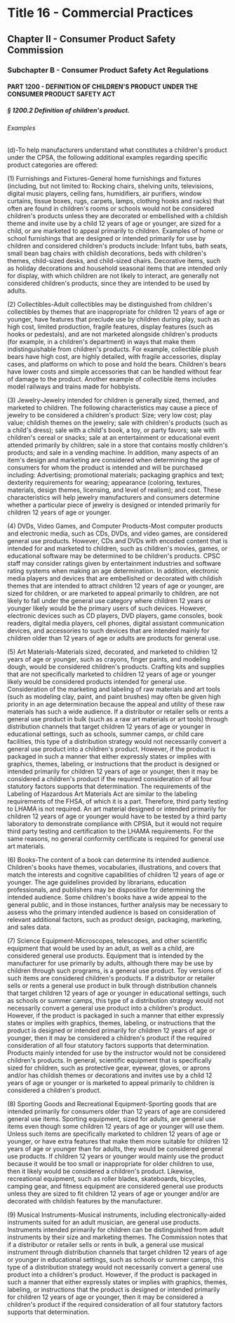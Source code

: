
# Title 16 - Commercial Practices
## Chapter II - Consumer Product Safety Commission
### Subchapter B - Consumer Product Safety Act Regulations
#### PART 1200 - DEFINITION OF CHILDREN'S PRODUCT UNDER THE CONSUMER PRODUCT SAFETY ACT
##### § 1200.2 Definition of children's product.
###### Examples

(d)-To help manufacturers understand what constitutes a children's product under the CPSA, the following additional examples regarding specific product categories are offered:

(1) Furnishings and Fixtures-General home furnishings and fixtures (including, but not limited to: Rocking chairs, shelving units, televisions, digital music players, ceiling fans, humidifiers, air purifiers, window curtains, tissue boxes, rugs, carpets, lamps, clothing hooks and racks) that often are found in children's rooms or schools would not be considered children's products unless they are decorated or embellished with a childish theme and invite use by a child 12 years of age or younger, are sized for a child, or are marketed to appeal primarily to children. Examples of home or school furnishings that are designed or intended primarily for use by children and considered children's products include: Infant tubs, bath seats, small bean bag chairs with childish decorations, beds with children's themes, child-sized desks, and child-sized chairs. Decorative items, such as holiday decorations and household seasonal items that are intended only for display, with which children are not likely to interact, are generally not considered children's products, since they are intended to be used by adults.

(2) Collectibles-Adult collectibles may be distinguished from children's collectibles by themes that are inappropriate for children 12 years of age or younger, have features that preclude use by children during play, such as high cost, limited production, fragile features, display features (such as hooks or pedestals), and are not marketed alongside children's products (for example, in a children's department) in ways that make them indistinguishable from children's products. For example, collectible plush bears have high cost, are highly detailed, with fragile accessories, display cases, and platforms on which to pose and hold the bears. Children's bears have lower costs and simple accessories that can be handled without fear of damage to the product. Another example of collectible items includes model railways and trains made for hobbyists.

(3) Jewelry-Jewelry intended for children is generally sized, themed, and marketed to children. The following characteristics may cause a piece of jewelry to be considered a children's product: Size; very low cost; play value; childish themes on the jewelry; sale with children's products (such as a child's dress); sale with a child's book, a toy, or party favors; sale with children's cereal or snacks; sale at an entertainment or educational event attended primarily by children; sale in a store that contains mostly children's products; and sale in a vending machine. In addition, many aspects of an item's design and marketing are considered when determining the age of consumers for whom the product is intended and will be purchased including: Advertising; promotional materials; packaging graphics and text; dexterity requirements for wearing; appearance (coloring, textures, materials, design themes, licensing, and level of realism); and cost. These characteristics will help jewelry manufacturers and consumers determine whether a particular piece of jewelry is designed or intended primarily for children 12 years of age or younger.

(4) DVDs, Video Games, and Computer Products-Most computer products and electronic media, such as CDs, DVDs, and video games, are considered general use products. However, CDs and DVDs with encoded content that is intended for and marketed to children, such as children's movies, games, or educational software may be determined to be children's products. CPSC staff may consider ratings given by entertainment industries and software rating systems when making an age determination. In addition, electronic media players and devices that are embellished or decorated with childish themes that are intended to attract children 12 years of age or younger, are sized for children, or are marketed to appeal primarily to children, are not likely to fall under the general use category where children 12 years or younger likely would be the primary users of such devices. However, electronic devices such as CD players, DVD players, game consoles, book readers, digital media players, cell phones, digital assistant communication devices, and accessories to such devices that are intended mainly for children older than 12 years of age or adults are products for general use.

(5) Art Materials-Materials sized, decorated, and marketed to children 12 years of age or younger, such as crayons, finger paints, and modeling dough, would be considered children's products. Crafting kits and supplies that are not specifically marketed to children 12 years of age or younger likely would be considered products intended for general use. Consideration of the marketing and labeling of raw materials and art tools (such as modeling clay, paint, and paint brushes) may often be given high priority in an age determination because the appeal and utility of these raw materials has such a wide audience. If a distributor or retailer sells or rents a general use product in bulk (such as a raw art materials or art tools) through distribution channels that target children 12 years of age or younger in educational settings, such as schools, summer camps, or child care facilities, this type of a distribution strategy would not necessarily convert a general use product into a children's product. However, if the product is packaged in such a manner that either expressly states or implies with graphics, themes, labeling, or instructions that the product is designed or intended primarily for children 12 years of age or younger, then it may be considered a children's product if the required consideration of all four statutory factors supports that determination. The requirements of the Labeling of Hazardous Art Materials Act are similar to the labeling requirements of the FHSA, of which it is a part. Therefore, third party testing to LHAMA is not required. An art material designed or intended primarily for children 12 years of age or younger would have to be tested by a third party laboratory to demonstrate compliance with CPSIA, but it would not require third party testing and certification to the LHAMA requirements. For the same reasons, no general conformity certificate is required for general use art materials.

(6) Books-The content of a book can determine its intended audience. Children's books have themes, vocabularies, illustrations, and covers that match the interests and cognitive capabilities of children 12 years of age or younger. The age guidelines provided by librarians, education professionals, and publishers may be dispositive for determining the intended audience. Some children's books have a wide appeal to the general public, and in those instances, further analysis may be necessary to assess who the primary intended audience is based on consideration of relevant additional factors, such as product design, packaging, marketing, and sales data.

(7) Science Equipment-Microscopes, telescopes, and other scientific equipment that would be used by an adult, as well as a child, are considered general use products. Equipment that is intended by the manufacturer for use primarily by adults, although there may be use by children through such programs, is a general use product. Toy versions of such items are considered children's products. If a distributor or retailer sells or rents a general use product in bulk through distribution channels that target children 12 years of age or younger in educational settings, such as schools or summer camps, this type of a distribution strategy would not necessarily convert a general use product into a children's product. However, if the product is packaged in such a manner that either expressly states or implies with graphics, themes, labeling, or instructions that the product is designed or intended primarily for children 12 years of age or younger, then it may be considered a children's product if the required consideration of all four statutory factors supports that determination. Products mainly intended for use by the instructor would not be considered children's products. In general, scientific equipment that is specifically sized for children, such as protective gear, eyewear, gloves, or aprons and/or has childish themes or decorations and invites use by a child 12 years of age or younger or is marketed to appeal primarily to children is considered a children's product.

(8) Sporting Goods and Recreational Equipment-Sporting goods that are intended primarily for consumers older than 12 years of age are considered general use items. Sporting equipment, sized for adults, are general use items even though some children 12 years of age or younger will use them. Unless such items are specifically marketed to children 12 years of age or younger, or have extra features that make them more suitable for children 12 years of age or younger than for adults, they would be considered general use products. If children 12 years or younger would mainly use the product because it would be too small or inappropriate for older children to use, then it likely would be considered a children's product. Likewise, recreational equipment, such as roller blades, skateboards, bicycles, camping gear, and fitness equipment are considered general use products unless they are sized to fit children 12 years of age or younger and/or are decorated with childish features by the manufacturer.

(9) Musical Instruments-Musical instruments, including electronically-aided instruments suited for an adult musician, are general use products. Instruments intended primarily for children can be distinguished from adult instruments by their size and marketing themes. The Commission notes that if a distributor or retailer sells or rents in bulk, a general use musical instrument through distribution channels that target children 12 years of age or younger in educational settings, such as schools or summer camps, this type of a distribution strategy would not necessarily convert a general use product into a children's product. However, if the product is packaged in such a manner that either expressly states or implies with graphics, themes, labeling, or instructions that the product is designed or intended primarily for children 12 years of age or younger, then it may be considered a children's product if the required consideration of all four statutory factors supports that determination.
